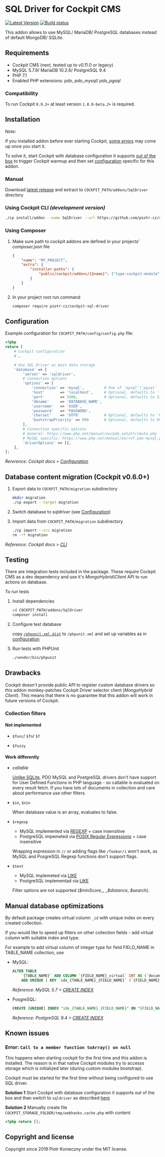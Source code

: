 # SQL Driver for Cockpit CMS

[![Latest Version](https://img.shields.io/packagist/v/piotr-cz/cockpit-sql-driver?style=flat-square&sort=semver)](https://packagist.org/packages/piotr-cz/cockpit-sql-driver)
[![Build status](https://img.shields.io/travis/piotr-cz/cockpit-sql-driver?style=flat-square)](https://travis-ci.org/piotr-cz/cockpit-sql-driver)

This addon allows to use MySQL/ MariaDB/ PostgreSQL databases instead of default MongoDB/ SQLite.


## Requirements

- Cockpit CMS (next, tested up to v0.11.0 or legacy)
- MySQL 5.7.9/ MariaDB 10.2.6/ PostgreSQL 9.4
- PHP 7.1
- Enabled PHP extensions: *pdo*, *pdo_mysql*/ *pdo_pgsql*


### Compatibility

To run Cockpit `0.9.2+` at least version `1.0.0-beta.2+` is required.


## Installation

_Note:_

If you installed addon before ever starting Cockpit, [some errors](#error-call-to-a-member-function-toarray-on-null) may come up once you start it.

To solve it, start Cockpit with database configuration it supports [out of the box](https://getcockpit.com/documentation/reference/configuration) to trigger Cockpit warmup and then set [configuration](#configuration) specific for this addon.


### Manual

Download [latest release](https://github.com/piotr-cz/cockpit-sql-driver/releases/latest) and extract to `COCKPIT_PATH/addons/SqlDriver` directory


### Using Cockpit CLI _(development version)_

```sh
./cp install/addon --name SqlDriver --url https://github.com/piotr-cz/cockpit-sql-driver/archive/master.zip
```


### Using Composer

1. Make sure path to cockpit addons are defined in your projects' _composer.json_ file

   ```json
   {
       "name": "MY_PROJECT",
       "extra": {
           "installer-paths": {
               "public/cockpit/addons/{$name}": ["type:cockpit-module"]
           }
       }
   }
   ```

2. In your project root run command

   ```sh
   composer require piotr-cz/cockpit-sql-driver
   ```


## Configuration

Example configuration for `COCKPIT_PATH/config/config.php` file:

```php
<?php
return [
    # Cockpit configuration
    # …

    # Use SQL Driver as main data storage
    'database' => [
        'server' => 'sqldriver',
        # Connection options
        'options' => [
            'connection' => 'mysql',         # One of 'mysql'|'pgsql'
            'host'       => 'localhost',     # Optional, defaults to 'localhost'
            'port'       => 3306,            # Optional, defaults to 3306 (MySQL) or 5432 (PostgreSQL)
            'dbname'     => 'DATABASE_NAME',
            'username'   => 'USER',
            'password'   => 'PASSWORD',
            'charset'    => 'UTF8'           # Optional, defaults to 'UTF8'
            'bootstrapPriority' => 999       # Optional, defaults to 999
        ],
        # Connection specific options
        # General: https://www.php.net/manual/en/pdo.setattribute.php
        # MySQL specific: https://www.php.net/manual/en/ref.pdo-mysql.php#pdo-mysql.constants
        'driverOptions' => [],
    ],
];
```

_Rererence: Cockpit docs > [Configuration](https://getcockpit.com/documentation/reference/configuration)_


## Database content migration (Cockpit v0.6.0+)

1. Export data to `COCKPIT_PATH/migration` subdirectory

   ```sh
   mkdir migration
   ./cp export --target migration
   ```

2. Switch database to _sqldriver_ (see [Configuration](#configuration))

3. Import data from `COCKPIT_PATH/migration` subdirectory

   ```sh
   ./cp import --src migration
   rm -rf migration
   ```

_Reference: Cockpit docs > [CLI](https://getcockpit.com/documentation/reference/CLI)_


## Testing

There are integration tests included in the package.
These require Cockpit CMS as a dev dependency and use it's _MongoHybrid\Client_ API to run actions on database.

To run tests

1. Install dependencies

   ```sh
   cd COCKPIT_PATH/addons/SqlDriver
   composer install
   ```

2. Configure test database

   copy [`/phpunit.xml.dist`](./phpunit.xml.dist) to `/phpunit.xml` and set up variables as in [configuration](#configuration)

3. Run tests with PHPUnit

   ```sh
   ./vendor/bin/phpunit
   ```


## Drawbacks

Cockpit doesn't provide public API to register custom database drivers so this addon monkey-patches Cockpit Driver selector client (_MongoHybrid Client_).
This means that there is no guarantee that this addon will work in future versions of Cockpit.


### Collection filters

#### Not implemented

- `$func`/ `$fn`/ `$f`

- `$fuzzy`


#### Work differently

- _callable_

  [Unlike SQLite](https://www.php.net/manual/en/pdo.sqlitecreatefunction.php), PDO MySQL and PostgreSQL drivers don't have support for User Defined Functions in PHP language - so callable is evaluated on every result fetch.
  If you have lots of documents in collection and care about performance use other filters.

- `$in`, `$nin`

  When database value is an array, evaluates to false.

- `$regexp`
  - MySQL implemented via [REGEXP](https://dev.mysql.com/doc/refman/5.7/en/regexp.html) + case insensitive
  - PostgreSQL impemeted via [POSIX Regular Expressions](https://www.postgresql.org/docs/9.4/functions-matching.html#FUNCTIONS-POSIX-REGEXP) + case insensitive

  Wrapping expression in `//` or adding flags like `/foobar/i` won't work, as MySQL and PosgreSQL Regexp functions don't support flags.

- `$text`
  - MySQL implemeted via [LIKE](https://dev.mysql.com/doc/refman/5.7/en/string-comparison-functions.html#operator_like)
  - PostgreSQL implementad via [LIKE](https://www.postgresql.org/docs/9.4/functions-matching.html#FUNCTIONS-LIKE)

  Filter options are not supported (_$minScore_, _$distance_, _$search_).


## Manual database optimizations

By default package creates virtual column `_id` with unique index on every created collection.

If you would like to speed up filters on other collection fields - add virtual column with suitable index and type.

For example to add virtual column of integer type for field FIELD_NAME in TABLE_NAME collection, use

- MySQL:

  ```sql
  ALTER TABLE
      `{TABLE_NAME}` ADD COLUMN `{FIELD_NAME}_virtual` INT AS (`document` ->> '$.{FIELD_NAME}') NOT NULL,
      ADD UNIQUE | KEY `idx_{TABLE_NAME}_{FIELD_NAME}` (`{FIELD_NAME}_virtual`);
  ```

  _Reference: MySQL 5.7 > [CREATE INDEX](https://dev.mysql.com/doc/refman/5.7/en/create-index.html)_

- PosgreSQL:

  ```sql
  CREATE [UNIQUE] INDEX "idx_{TABLE_NAME}_{FIELD_NAME}" ON "{FIELD_NAME}" ((("document" ->> '{FIELD_NAME}')::int));
  ```

  _Reference: PostgreSQL 9.4 > [CREATE INDEX](https://www.postgresql.org/docs/9.4/sql-createindex.html)_


## Known issues

### Error: `Call to a member function toArray() on null`

This happens when starting cockpit for the first time and this addon is installed.
The reason is in that native Cockpit modules try to accesss storage which is initialized later (during custom modules bootstrap).

Cockpit must be started for the first time without being configured to use SQL driver.

**Solution 1**
Start Cockpit with database configuration it supports out of the box and than switch to `sqldriver` as described [here](#configuration)

**Solution 2**
Manually create file `COCKPIT_STORAGE_FOLDER/tmp/webhooks.cache.php` with content

```php
<?php return [];
```


## Copyright and license

Copyright since 2019 Piotr Konieczny under the MIT license.
